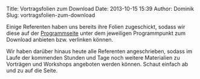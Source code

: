 Title: Vortragsfolien zum Download
Date: 2013-10-15 15:39
Author: Dominik
Slug: vortragsfolien-zum-download

Einige Referenten haben uns bereits ihre Folien zugeschickt, sodass wir
diese auf der [Programmseite](http://ubucon.de/2013/programm#folien)
unter dem jeweiligen Programmpunkt zum Download anbieten bzw. verlinken
können.


Wir haben darüber hinaus heute alle Referenten angeschrieben, sodass im
Laufe der kommenden Stunden und Tage noch weitere Materialien zu
Vorträgen und Workshops angeboten werden können. Schaut einfach ab und
zu auf die Seite.



